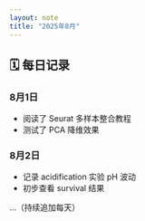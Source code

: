 ```yaml
---
layout: note
title: "2025年8月"
---
```


## 🗓️ 每日记录

### 8月1日
- 阅读了 Seurat 多样本整合教程
- 测试了 PCA 降维效果

### 8月2日
- 记录 acidification 实验 pH 波动
- 初步查看 survival 结果

...（持续追加每天）
